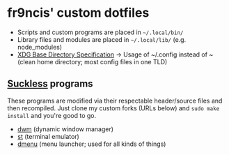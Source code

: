 # fr9ncis' custom dotfiles

- Scripts and custom programs are placed in `~/.local/bin/`
-  Library files and modules are placed in `~/.local/lib/` (e.g. node_modules)
- [XDG Base Directory Specification](https://specifications.freedesktop.org/basedir-spec/basedir-spec-latest.html) -> Usage of ~/.config instead of ~ (clean home directory; most config files in one TLD)

## [Suckless](https://suckless.org/) programs

These programs are modified via their respectable header/source files and then recompiled. Just clone my custom forks (URLs below) and ```sudo make install``` and you're good to go.

- [dwm](https://github.com/fr9ncis/dwm) (dynamic window manager)
- [st](https://github.com/fr9ncis/st) (terminal emulator)
- [dmenu](https://github.com/fr9ncis/dmenu) (menu launcher; used for all kinds of things)
